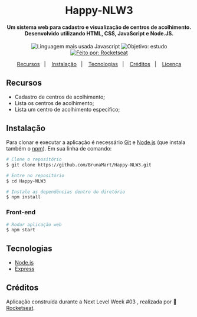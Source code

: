 <h1 align="center">
  <br>
  Happy-NLW3
</h1>

<h4 align="center">Um sistema web para cadastro e visualização de centros de acolhimento. Desenvolvido utilizando HTML, CSS, JavaScript e Node.JS.</h4>

<p align="center">
  <img alt="Linguagem mais usada Javascript" src="https://img.shields.io/github/languages/top/BrunaMart/Happy-NLW3?style=flat">
  <img alt="Objetivo: estudo" src="https://img.shields.io/badge/purpose-study-lightgrey?style=flat">
  <a href="https://rocketseat.com.br/">
    <img alt="Feito por: Rocketseat" src="https://img.shields.io/badge/made%20by-Rocketseat-blueviolet?style=flat">
  </a>
</p>

<p align="center">
  <a href="#recursos">Recursos</a>&nbsp;&nbsp;&nbsp;|&nbsp;&nbsp;&nbsp;
  <a href="#instalação">Instalação</a>&nbsp;&nbsp;&nbsp;|&nbsp;&nbsp;&nbsp;
  <a href="#tecnologias">Tecnologias</a>&nbsp;&nbsp;&nbsp;|&nbsp;&nbsp;&nbsp;
  <a href="#créditos">Créditos</a>&nbsp;&nbsp;&nbsp;|&nbsp;&nbsp;&nbsp;
  <a href="#licença">Licença</a>
</p>

## Recursos
- Cadastro de centros de acolhimento;
- Lista os centros de acolhimento;
- Lista um centro de acolhimento específico;

## Instalação
Para clonar e executar a aplicação é necessário [Git](https://git-scm.com) e [Node.js](https://nodejs.org/en/download/) (que instala também o [npm](http://npmjs.com)). Em sua linha de comando:

```bash
# Clone o repositório
$ git clone https://github.com/BrunaMart/Happy-NLW3.git

# Entre no repositório
$ cd Happy-NLW3

# Instale as dependências dentro do diretório
$ npm install
```
### Front-end
```bash
# Rodar aplicação web
$ npm start
```

## Tecnologias
- [Node.js](https://nodejs.org/en/download/)
- [Express](https://www.npmjs.com/package/express)

## Créditos
Aplicação construída durante a Next Level Week #03 , realizada por :rocket: [Rocketseat](https://rocketseat.com.br/).

